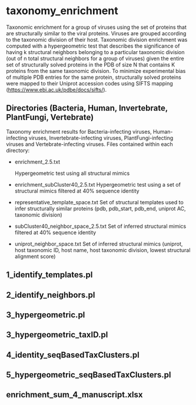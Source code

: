 # taxonomy_enrichment

Taxonomic enrichment for a group of viruses using the set of proteins that are structurally similar to the viral proteins. Viruses are grouped according to the taxonomic division of their host. Taxonomic division enrichment was computed with a hypergeometric test that describes the significance of having k structural neighbors belonging to a particular taxonomic division (out of n total structural neighbors for a group of viruses) given the entire set of structurally solved proteins in the PDB of size N that contains K proteins from the same taxonomic division. To minimize experimental bias of multiple PDB entries for the same protein, structurally solved proteins were mapped to their Uniprot accession codes using SIFTS mapping (https://www.ebi.ac.uk/pdbe/docs/sifts/).

## Directories (Bacteria, Human, Invertebrate, PlantFungi, Vertebrate)

Taxonomy enrichment results for Bacteria-infecting viruses, Human-infecting viruses, Invertebrate-infecting viruses, PlantFungi-infecting viruses and Vertebrate-infecting viruses. Files contained within each directory:

* enrichment_2.5.txt

     Hypergeometric test using all structural mimics

* enrichment_subCluster40_2.5.txt
Hypergeometric test using a set of structural mimics filtered at 40% sequence identity

* representative_template_space.txt
Set of structural templates used to infer structurally similar proteins (pdb, pdb_start, pdb_end, uniprot AC, taxonomic division)

* subCluster40_neighbor_space_2.5.txt
Set of inferred structural mimics filtered at 40% sequence identity

* uniprot_neighbor_space.txt
Set of inferred structural mimics (uniprot, host taxonomic ID, host name, host taxonomic division, lowest structural alignment score)

## 1_identify_templates.pl

## 2_identify_neighbors.pl

## 3_hypergeometric.pl

## 3_hypergeometric_taxID.pl

## 4_identity_seqBasedTaxClusters.pl

## 5_hypergeometric_seqBasedTaxClusters.pl

## enrichment_sum_4_manuscript.xlsx
